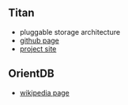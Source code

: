 ## Titan

- pluggable storage architecture
- [github page](https://github.com/thinkaurelius/titan/wiki)
- [project site](http://titan.thinkaurelius.com/)


## OrientDB

- [wikipedia page](http://wikien4.appspot.com/wiki/OrientDB)